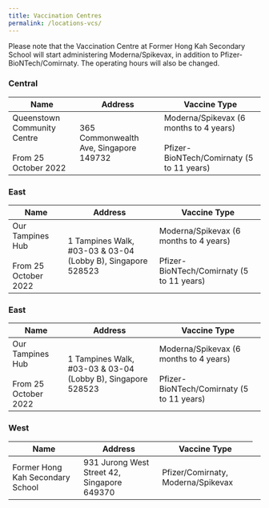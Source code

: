 ```yaml
---
title: Vaccination Centres
permalink: /locations-vcs/
---
```

Please note that the Vaccination Centre at Former Hong Kah Secondary School will start administering Moderna/Spikevax, in addition to Pfizer-BioNTech/Comirnaty. The operating hours will also be changed.
 
### **Central**
<table>
  <thead>
    <tr>
      <th>Name</th>
      <th>Address</th>
			<th>Vaccine Type</th>
    </tr>
  </thead>
  <tbody>	
    <tr>
      <td>Queenstown
Community Centre <br><br>From 25 October
2022</td>
      <td>365 Commonwealth Ave, Singapore
149732</td>
			<td>Moderna/Spikevax (6
months to 4 years)<br><br>
Pfizer-
BioNTech/Comirnaty
(5 to 11 years)</td>
    </tr>
	</tbody>
</table>

### **East**
<table>
  <thead>
    <tr>
      <th>Name</th>
      <th>Address</th>
			<th>Vaccine Type</th>
    </tr>
  </thead>
  <tbody>	
    <tr>
      <td>Our Tampines Hub<br><br>From 25 October
2022</td>
      <td>1 Tampines Walk, #03-03 &amp; 03-04
(Lobby B), Singapore 528523</td>
			<td>Moderna/Spikevax (6
months to 4 years)<br><br>
Pfizer-
BioNTech/Comirnaty
(5 to 11 years)</td>
    </tr>
	</tbody>
</table>

### **East**
<table>
  <thead>
    <tr>
      <th>Name</th>
      <th>Address</th>
			<th>Vaccine Type</th>
    </tr>
  </thead>
  <tbody>	
    <tr>
      <td>Our Tampines Hub<br><br>From 25 October
2022</td>
      <td>1 Tampines Walk, #03-03 &amp; 03-04
(Lobby B), Singapore 528523</td>
			<td>Moderna/Spikevax (6
months to 4 years)<br><br>
Pfizer-
BioNTech/Comirnaty
(5 to 11 years)</td>
    </tr>
	</tbody>
</table>

### **West**
<table>
  <thead>
    <tr>
      <th>Name</th>
      <th>Address</th>
			<th>Vaccine Type</th>
    </tr>
  </thead>
  <tbody>	
    <tr>
      <td>Former Hong Kah Secondary School</td>
      <td>931 Jurong West Street 42, Singapore 649370</td>
			<td>Pfizer/Comirnaty, Moderna/Spikevax</td>
			<td>
    </tr>
	</tbody>
</table>